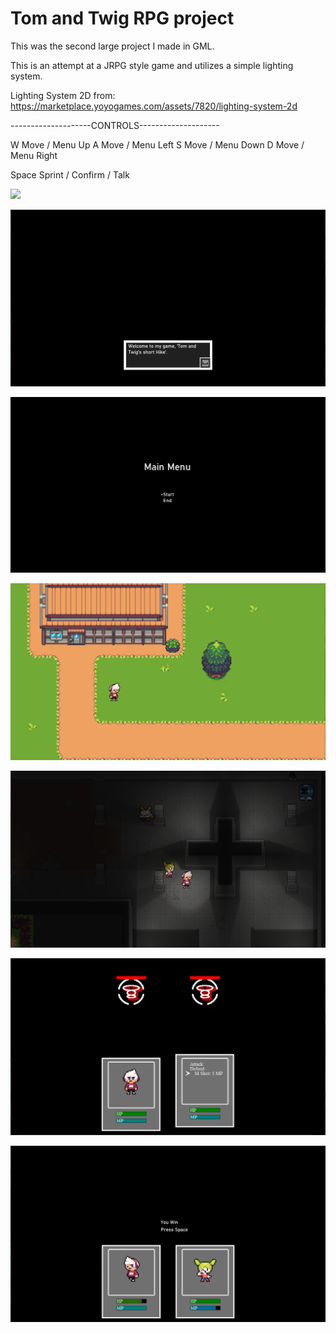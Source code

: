 # Tom and Twig RPG project

This was the second large project I made in GML.

This is an attempt at a JRPG style game and utilizes a simple lighting system.

Lighting System 2D from:
https://marketplace.yoyogames.com/assets/7820/lighting-system-2d

--------------------CONTROLS--------------------

W	Move / Menu Up
A	Move / Menu Left
S	Move / Menu Down
D	Move / Menu Right

Space	Sprint / Confirm / Talk

![](https://youtu.be/BPRGubAuqm4)

![TitleImage](https://github.com/etnishi/Portfolio/blob/main/TomAndTwig/2022-05-15%2017_08_25-Created%20with%20GameMaker%20Studio%202.png?raw=true)

![Title](https://github.com/etnishi/Portfolio/blob/main/TomAndTwig/2022-05-15%2017_08_41-Created%20with%20GameMaker%20Studio%202.png?raw=true)

![Overworld](https://github.com/etnishi/Portfolio/blob/main/TomAndTwig/2022-05-15%2017_08_59-Created%20with%20GameMaker%20Studio%202.png?raw=true)

![Dungeon](https://github.com/etnishi/Portfolio/blob/main/TomAndTwig/2022-05-15%2017_09_53-Created%20with%20GameMaker%20Studio%202.png?raw=true)

![Battle](https://github.com/etnishi/Portfolio/blob/main/TomAndTwig/2022-05-15%2017_10_21-Created%20with%20GameMaker%20Studio%202.png?raw=true)

![BattleWin](https://github.com/etnishi/Portfolio/blob/main/TomAndTwig/2022-05-15%2017_10_46-Created%20with%20GameMaker%20Studio%202.png?raw=true)
